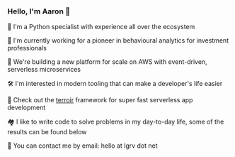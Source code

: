 ### Hello, I'm Aaron 👋

🐍  I'm a Python specialist with experience all over the ecosystem

🦄  I'm currently working for a pioneer in behavioural analytics for investment professionals

🧱  We're building a new platform for scale on AWS with event-driven, serverless microservices

🛠  I'm interested in modern tooling that can make a developer's life easier

🐎  Check out the [terroir](https://github.com/elgrove/terroir) framework for super fast serverless app development

🏘  I like to write code to solve problems in my day-to-day life, some of the results can be found below

💬  You can contact me by email: hello at lgrv dot net
